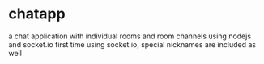 # chatapp
a chat application with individual rooms and room channels using nodejs and socket.io
first time using socket.io, special nicknames are included as well
